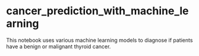 # cancer_prediction_with_machine_learning
This notebook uses various machine learning models to diagnose if patients have a benign or malignant thyroid cancer.

